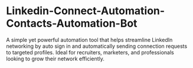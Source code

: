 # Linkedin-Connect-Automation-Contacts-Automation-Bot
A simple yet powerful automation tool that helps streamline LinkedIn networking by auto sign in and automatically sending connection requests to targeted profiles. Ideal for recruiters, marketers, and professionals looking to grow their network efficiently.
